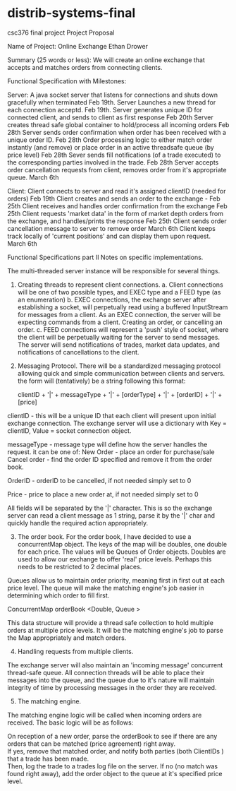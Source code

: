 # distrib-systems-final
csc376 final project
Project Proposal

Name of Project: Online Exchange
Ethan Drower


Summary (25 words or less):
We will create an online exchange that accepts and matches orders from connecting clients.


Functional Specification with Milestones:

Server:
A java socket server that listens for connections and shuts down gracefully when terminated   Feb 19th.
Server Launches a new thread for each connection acceptd.	Feb 19th.
Server generates unique ID for connected client, and sends to client as first response  Feb 20th
Server creates thread safe global container to hold/process all incoming orders Feb 28th
Server sends order confirmation when order has been received with a unique order ID. Feb 28th
Order processing logic to either match order instantly (and remove) or place order in an active threadsafe queue (by price level) Feb 28th
Sever sends fill notifications (of a trade executed) to the corresponding parties involved in the trade.  Feb 28th
Server accepts order cancellation requests from client, removes order from it's appropriate queue.  March 6th

Client:
Client connects to server and read it's assigned clientID (needed for orders) Feb 19th
Client creates and sends an order to the exchange - Feb 25th
Client receives and handles order confirmation from the exchange Feb 25th
Client requests 'market data' in the form of market depth orders from the exchange, and handles/prints the response Feb 25th
Client sends order cancellation message to server to remove order  March 6th
Client keeps track locally of 'current positions' and can display them upon request.  March 6th


Functional Specifications part II 
Notes on specific implementations.

The multi-threaded server instance will be responsible for several things.
1. Creating threads to represent client connections.
	a. Client connections will be one of two possible types, and EXEC type and a FEED type (as an enumeration)
	b. EXEC connections, the exchange server after establishing a socket, will perpetually read using a buffered InputStream for messages from a client.  As an EXEC connection, the server will be expecting commands from a client.  Creating an order, or cancelling an order.
	c.  FEED connections will represent a 'push' style of socket, where the client will be perpetually waiting for the server to send messages.  The server will send notifications of trades, market data updates, and notifications of cancellations to the client.  

2.  Messaging Protocol.  There will be a standardized messaging protocol allowing quick and simple communication between clients and servers.  the form will (tentatively) be a string following this format:


	clientID + '|' + messageType + '|' + [orderType] + '|' + [orderID] + '|' + [price]

clientID - this will be a unique ID that each client will present upon initial exchange connection.
The exchange server will use a dictionary with Key = clientID, Value = socket connection object.

messageType -  message type will define how the server handles the request.  it can be one of:
	New Order - place an order for purchase/sale
	Cancel order - find the order ID specified and remove it from the order book.

OrderID - orderID to be cancelled,  if not needed simply set to 0

Price - price to place a new order at, if not needed simply set to 0

All fields will be separated by the '|' character. This is so the exchange server can read a client message as 1 string, parse it by the '|' char and quickly handle the required action appropriately.


3.  The order book. 
  For the order book, I have decided to use a concurrentMap object.  The keys of the map will be doubles, one double for each price.  The values will be Queues of Order objects.    Doubles are used to allow our exchange to offer 'real' price levels. Perhaps this needs to be restricted to 2 decimal places.

  Queues allow us to maintain order priority, meaning first in first out at each price level.  The queue will make the matching engine's job easier in determining which order to fill first.  
  
  ConcurrentMap orderBook <Double, Queue<Orders> > 

  This data structure will provide a thread safe collection to hold multiple orders at multiple price levels.  It will be the matching engine's job to parse the Map appropriately and match orders.


4.  Handling requests from multiple clients.

The exchange server will also maintain an 'incoming message'  concurrent thread-safe queue.  All connection threads will be able to place their messages into the queue, and the queue due to it's nature will maintain integrity of time by processing messages in the order they are received.   


5.  The matching engine.  

The matching engine logic will be called when incoming orders are received.  The basic logic will be as follows:

On reception of a new order,  parse the orderBook to see if there are any orders that can be matched (price agreement) right away.  
If yes, remove that matched order, and notify both parties (both  ClientIDs )  that a trade  has been made.  
Then, log the trade to a trades log file on the server.
If no (no match was found right away), add the order object to the queue at it's specified price level.





